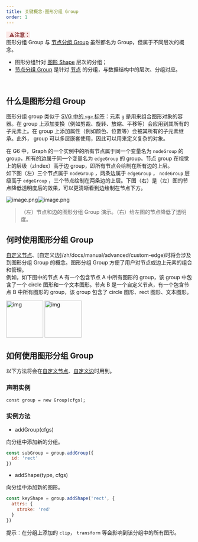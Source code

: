 ```yaml
---
title: 关键概念-图形分组 Group
order: 1
---
```


<span style="background-color: rgb(251, 233, 231); color: rgb(139, 53, 56)"> &nbsp;&nbsp;⚠️**注意：**</span>
<br />图形分组 Group 与 [节点分组 Group](/zh/docs/manual/middle/nodeGroup) 虽然都名为 Group，但属于不同层次的概念。

- 图形分组针对 [图形 Shape](/zh/docs/manual/middle/keyConcept) 层次的分组；
- [节点分组 Group](/zh/docs/manual/middle/nodeGroup) 是针对 [节点](/zh/docs/manual/middle/elements/defaultNode) 的分组，与数据结构中的层次、分组对应。

<br />

## 什么是图形分组 Group
图形分组 group 类似于 [SVG 中的 ](https://developer.mozilla.org/zh-CN/docs/Web/SVG/Element/g)[`<g>`](https://developer.mozilla.org/zh-CN/docs/Web/SVG/Element/g)[ 标签](https://developer.mozilla.org/zh-CN/docs/Web/SVG/Element/g)：元素 `g` 是用来组合图形对象的容器。在 group 上添加变换（例如剪裁、旋转、放缩、平移等）会应用到其所有的子元素上。在 group 上添加属性（例如颜色、位置等）会被其所有的子元素继承。此外， group 可以多层嵌套使用，因此可以用来定义复杂的对象。

在 G6 中，Graph 的一个实例中的所有节点属于同一个变量名为 `nodeGroup` 的 group，所有的边属于同一个变量名为 `edgeGroup` 的 group。节点 group 在视觉上的层级（zIndex）高于边 group，即所有节点会绘制在所有边的上层。<br />如下图（左）三个节点属于 `nodeGroup`  ，两条边属于 `edgeGroup` ， `nodeGroup` 层级高于 `edgeGroup` ，三个节点绘制在两条边的上层。下图（右）是（左）图的节点降低透明度后的效果，可以更清晰看到边绘制在节点下方。<br />

![image.png](https://gw.alipayobjects.com/mdn/rms_f8c6a0/afts/img/A*oqKUSoRWMrcAAAAAAAAAAABkARQnAQ)![image.png](https://gw.alipayobjects.com/mdn/rms_f8c6a0/afts/img/A*cudnTqD-g_4AAAAAAAAAAABkARQnAQ)
> （左）节点和边的图形分组 Group 演示。（右）给左图的节点降低了透明度。


## 何时使用图形分组 Group
[自定义节点](/zh/docs/manual/advanced/custom-node)、[自定义边]/zh/docs/manual/advanced/custom-edge)时将会涉及到图形分组 Group 的概念。图形分组 Group 方便了用户对节点或边上元素的组合和管理。<br />例如，如下图中的节点 A 有一个包含节点 A 中所有图形的 group，该 group 中包含了一个 circle 图形和一个文本图形。节点 B 是一个自定义节点，有一个包含节点 B 中所有图形的 group，该 group 包含了 circle 图形、rect 图形、文本图形。<br />

<img src='https://gw.alipayobjects.com/mdn/rms_f8c6a0/afts/img/A*GnVoSIGkXhsAAAAAAAAAAABkARQnAQ' alt='img' width='100'/>
<img src='https://gw.alipayobjects.com/mdn/rms_f8c6a0/afts/img/A*iQXZTZCX9LEAAAAAAAAAAABkARQnAQ' alt='img' width='100'/>

<br />

## 如何使用图形分组 Group
以下方法将会在[自定义节点](/zh/docs/manual/advanced/custom-node)、[自定义边](/zh/docs/manual/advanced/custom-edge)时用到。

### 声明实例
```
const group = new Group(cfgs);
```

### 实例方法

- addGroup(cfgs)

向分组中添加新的分组。

```javascript
const subGroup = group.addGroup({
  id: 'rect'
})
```

- addShape(type, cfgs)

向分组中添加新的图形。

```javascript
const keyShape = group.addShape('rect', {
  attrs: {
  	stroke: 'red'
  }
})
```


提示：在分组上添加的 `clip`， `transform` 等会影响到该分组中的所有图形。
